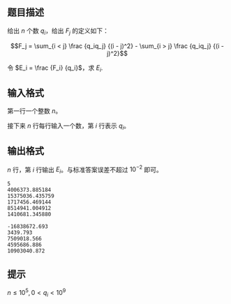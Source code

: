 ## 题目描述

给出 $n$ 个数 $q_i$，给出 $F_j$ 的定义如下：

$$F_j = \sum_{i < j} \frac {q_iq_j} {(i - j)^2} - \sum_{i > j} \frac {q_iq_j} {(i - j)^2}$$

令 $E_i = \frac {F_i} {q_i}$，求 $E_i$.

## 输入格式

第一行一个整数 $n$。

接下来 $n$ 行每行输入一个数，第 $i$ 行表示 $q_i$。


## 输出格式

$n$ 行，第 $i$ 行输出 $E_i$。与标准答案误差不超过 $10^{-2}$ 即可。

```input1
5
4006373.885184
15375036.435759
1717456.469144
8514941.004912
1410681.345880
```
```output1
-16838672.693
3439.793
7509018.566
4595686.886
10903040.872
```

## 提示

$n \le 10^5,0 < q_i < 10^9$
